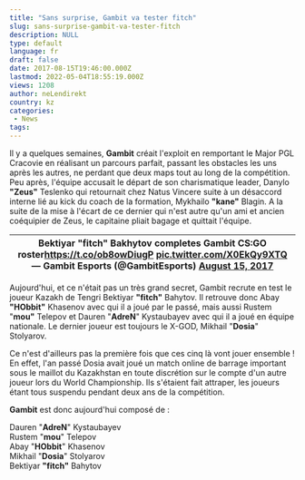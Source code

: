 ```yaml
---
title: "Sans surprise, Gambit va tester fitch"
slug: sans-surprise-gambit-va-tester-fitch
description: NULL
type: default
language: fr
draft: false
date: 2017-08-15T19:46:00.000Z
lastmod: 2022-05-04T18:55:19.000Z
views: 1208
author: neLendirekt
country: kz
categories:
 - News
tags:
---
```

Il y a quelques semaines, **Gambit** créait l'exploit en remportant le Major PGL Cracovie en réalisant un parcours parfait, passant les obstacles les uns après les autres, ne perdant que deux maps tout au long de la compétition. Peu après, l'équipe accusait le départ de son charismatique leader, Danylo **"Zeus"** Teslenko qui retournait chez Natus Vincere suite à un désaccord interne lié au kick du coach de la formation, Mykhailo **"kane"** Blagin. A la suite de la mise à l'écart de ce dernier qui n'est autre qu'un ami et ancien coéquipier de Zeus, le capitaine pliait bagage et quittait l'équipe.

| Bektiyar "fitch" Bakhytov completes Gambit CS:GO roster<https://t.co/ob8owDiugP> [pic.twitter.com/X0EkQy9XTQ](https://t.co/X0EkQy9XTQ)— Gambit Esports (@GambitEsports) [August 15, 2017](https://twitter.com/GambitEsports/status/897527728509005826) |
| ------------------------------------------------------------------------------------------------------------------------------------------------------------------------------------------------------------------------------------------------------ |

Aujourd'hui, et ce n'était pas un très grand secret, Gambit recrute en test le joueur Kazakh de Tengri Bektiyar **"fitch"** Bahytov. Il retrouve donc Abay **"HObbit"** Khasenov avec qui il a joué par le passé, mais aussi Rustem "**mou"** Telepov et Dauren "**AdreN**" Kystaubayev avec qui il a joué en équipe nationale. Le dernier joueur est toujours le X-GOD, Mikhail "**Dosia**" Stolyarov.

Ce n'est d'ailleurs pas la première fois que ces cinq là vont jouer ensemble ! En effet, l'an passé Dosia avait joué un match online de barrage important sous le maillot du Kazakhstan en toute discrétion sur le compte d'un autre joueur lors du World Championship. Ils s'étaient fait attraper, les joueurs étant tous suspendu pendant deux ans de la compétition.

**Gambit** est donc aujourd'hui composé de : 

Dauren "**AdreN**" Kystaubayev  
Rustem "**mou**" Telepov  
Abay "**HObbit**" Khasenov  
Mikhail "**Dosia**" Stolyarov  
Bektiyar **"fitch"** Bahytov
